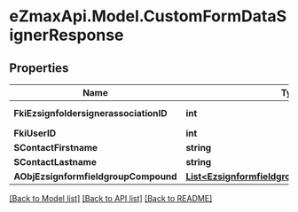
# eZmaxApi.Model.CustomFormDataSignerResponse

## Properties

Name | Type | Description | Notes
------------ | ------------- | ------------- | -------------
**FkiEzsignfoldersignerassociationID** | **int** | The unique ID of the Ezsignfoldersignerassociation | 
**FkiUserID** | **int** | The unique ID of the User | [optional] 
**SContactFirstname** | **string** | The First name of the contact | 
**SContactLastname** | **string** | The Last name of the contact | 
**AObjEzsignformfieldgroupCompound** | [**List&lt;EzsignformfieldgroupResponseCompound&gt;**](EzsignformfieldgroupResponseCompound.md) |  | 

[[Back to Model list]](../README.md#documentation-for-models)
[[Back to API list]](../README.md#documentation-for-api-endpoints)
[[Back to README]](../README.md)

